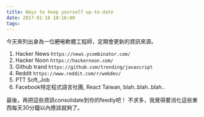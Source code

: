 ```yaml
---
title: Ways to keep yourself up-to-date
date: 2017-01-16 10:16:00
tags: 
---
```


今天來列出身為一位~~肥宅~~軟體工程師，定期會更新的資訊來源。

<!--more-->
1. Hacker News `https://news.ycombinator.com/`
2. Hacker Noon `https://hackernoon.com/`
3. Github trand `https://github.com/trending/javascript`
4. Reddit `https://www.reddit.com/r/webdev/`
5. PTT Soft_Job
6. Facebook特定程式語言社團, React Taiwan, blah..blah..blah..

最後，再把這些資訊consolidate到你的feedly吧！
不求多，我覺得要消化這些東西每天30分鐘以內應該就夠了。
